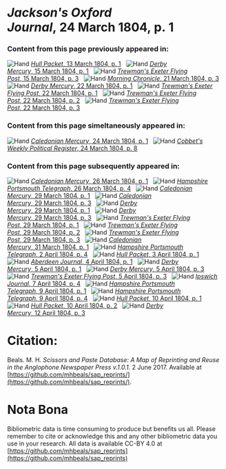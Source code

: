# *Jackson's Oxford Journal*, 24 March 1804, p. 1  
  
### Content from this page previously appeared in:  
![Hand](http://scissorsandpaste.net/wp-content/uploads/2017/06/smallhandpointer.png) [*Hull Packet*, 13 March 1804, p. 1](https://mhbeals.github.io/sap_html/Hull-Packet/Hull-Packet-13-March-1804-p-1)  
![Hand](http://scissorsandpaste.net/wp-content/uploads/2017/06/smallhandpointer.png) [*Derby Mercury*, 15 March 1804, p. 1](https://mhbeals.github.io/sap_html/Derby-Mercury/Derby-Mercury-15-March-1804-p-1)  
![Hand](http://scissorsandpaste.net/wp-content/uploads/2017/06/smallhandpointer.png) [*Trewman's Exeter Flying Post*, 15 March 1804, p. 3](https://mhbeals.github.io/sap_html/Trewman's-Exeter-Flying-Post/Trewman's-Exeter-Flying-Post-15-March-1804-p-3)  
![Hand](http://scissorsandpaste.net/wp-content/uploads/2017/06/smallhandpointer.png) [*Morning Chronicle*, 21 March 1804, p. 3](https://mhbeals.github.io/sap_html/Morning-Chronicle/Morning-Chronicle-21-March-1804-p-3)  
![Hand](http://scissorsandpaste.net/wp-content/uploads/2017/06/smallhandpointer.png) [*Derby Mercury*, 22 March 1804, p. 1](https://mhbeals.github.io/sap_html/Derby-Mercury/Derby-Mercury-22-March-1804-p-1)  
![Hand](http://scissorsandpaste.net/wp-content/uploads/2017/06/smallhandpointer.png) [*Trewman's Exeter Flying Post*, 22 March 1804, p. 1](https://mhbeals.github.io/sap_html/Trewman's-Exeter-Flying-Post/Trewman's-Exeter-Flying-Post-22-March-1804-p-1)  
![Hand](http://scissorsandpaste.net/wp-content/uploads/2017/06/smallhandpointer.png) [*Trewman's Exeter Flying Post*, 22 March 1804, p. 2](https://mhbeals.github.io/sap_html/Trewman's-Exeter-Flying-Post/Trewman's-Exeter-Flying-Post-22-March-1804-p-2)  
![Hand](http://scissorsandpaste.net/wp-content/uploads/2017/06/smallhandpointer.png) [*Trewman's Exeter Flying Post*, 22 March 1804, p. 3](https://mhbeals.github.io/sap_html/Trewman's-Exeter-Flying-Post/Trewman's-Exeter-Flying-Post-22-March-1804-p-3)  
  
### Content from this page simeltaneously appeared in:  
![Hand](http://scissorsandpaste.net/wp-content/uploads/2017/06/smallhandpointer.png) [*Caledonian Mercury*, 24 March 1804, p. 1](https://mhbeals.github.io/sap_html/Caledonian-Mercury/Caledonian-Mercury-24-March-1804-p-1)  
![Hand](http://scissorsandpaste.net/wp-content/uploads/2017/06/smallhandpointer.png) [*Cobbet's Weekly Political Register*, 24 March 1804, p. 8](https://mhbeals.github.io/sap_html/Cobbet's-Weekly-Political-Register/Cobbet's-Weekly-Political-Register-24-March-1804-p-8)  
  
### Content from this page subsequently appeared in:  
![Hand](http://scissorsandpaste.net/wp-content/uploads/2017/06/smallhandpointer.png) [*Caledonian Mercury*, 26 March 1804, p. 1](https://mhbeals.github.io/sap_html/Caledonian-Mercury/Caledonian-Mercury-26-March-1804-p-1)  
![Hand](http://scissorsandpaste.net/wp-content/uploads/2017/06/smallhandpointer.png) [*Hampshire Portsmouth Telegraph*, 26 March 1804, p. 4](https://mhbeals.github.io/sap_html/Hampshire-Portsmouth-Telegraph/Hampshire-Portsmouth-Telegraph-26-March-1804-p-4)  
![Hand](http://scissorsandpaste.net/wp-content/uploads/2017/06/smallhandpointer.png) [*Caledonian Mercury*, 29 March 1804, p. 1](https://mhbeals.github.io/sap_html/Caledonian-Mercury/Caledonian-Mercury-29-March-1804-p-1)  
![Hand](http://scissorsandpaste.net/wp-content/uploads/2017/06/smallhandpointer.png) [*Caledonian Mercury*, 29 March 1804, p. 3](https://mhbeals.github.io/sap_html/Caledonian-Mercury/Caledonian-Mercury-29-March-1804-p-3)  
![Hand](http://scissorsandpaste.net/wp-content/uploads/2017/06/smallhandpointer.png) [*Derby Mercury*, 29 March 1804, p. 1](https://mhbeals.github.io/sap_html/Derby-Mercury/Derby-Mercury-29-March-1804-p-1)  
![Hand](http://scissorsandpaste.net/wp-content/uploads/2017/06/smallhandpointer.png) [*Derby Mercury*, 29 March 1804, p. 3](https://mhbeals.github.io/sap_html/Derby-Mercury/Derby-Mercury-29-March-1804-p-3)  
![Hand](http://scissorsandpaste.net/wp-content/uploads/2017/06/smallhandpointer.png) [*Trewman's Exeter Flying Post*, 29 March 1804, p. 1](https://mhbeals.github.io/sap_html/Trewman's-Exeter-Flying-Post/Trewman's-Exeter-Flying-Post-29-March-1804-p-1)  
![Hand](http://scissorsandpaste.net/wp-content/uploads/2017/06/smallhandpointer.png) [*Trewman's Exeter Flying Post*, 29 March 1804, p. 2](https://mhbeals.github.io/sap_html/Trewman's-Exeter-Flying-Post/Trewman's-Exeter-Flying-Post-29-March-1804-p-2)  
![Hand](http://scissorsandpaste.net/wp-content/uploads/2017/06/smallhandpointer.png) [*Trewman's Exeter Flying Post*, 29 March 1804, p. 3](https://mhbeals.github.io/sap_html/Trewman's-Exeter-Flying-Post/Trewman's-Exeter-Flying-Post-29-March-1804-p-3)  
![Hand](http://scissorsandpaste.net/wp-content/uploads/2017/06/smallhandpointer.png) [*Caledonian Mercury*, 31 March 1804, p. 1](https://mhbeals.github.io/sap_html/Caledonian-Mercury/Caledonian-Mercury-31-March-1804-p-1)  
![Hand](http://scissorsandpaste.net/wp-content/uploads/2017/06/smallhandpointer.png) [*Hampshire Portsmouth Telegraph*, 2 April 1804, p. 4](https://mhbeals.github.io/sap_html/Hampshire-Portsmouth-Telegraph/Hampshire-Portsmouth-Telegraph-2-April-1804-p-4)  
![Hand](http://scissorsandpaste.net/wp-content/uploads/2017/06/smallhandpointer.png) [*Hull Packet*, 3 April 1804, p. 1](https://mhbeals.github.io/sap_html/Hull-Packet/Hull-Packet-3-April-1804-p-1)  
![Hand](http://scissorsandpaste.net/wp-content/uploads/2017/06/smallhandpointer.png) [*Aberdeen Journal*, 4 April 1804, p. 1](https://mhbeals.github.io/sap_html/Aberdeen-Journal/Aberdeen-Journal-4-April-1804-p-1)  
![Hand](http://scissorsandpaste.net/wp-content/uploads/2017/06/smallhandpointer.png) [*Derby Mercury*, 5 April 1804, p. 1](https://mhbeals.github.io/sap_html/Derby-Mercury/Derby-Mercury-5-April-1804-p-1)  
![Hand](http://scissorsandpaste.net/wp-content/uploads/2017/06/smallhandpointer.png) [*Derby Mercury*, 5 April 1804, p. 3](https://mhbeals.github.io/sap_html/Derby-Mercury/Derby-Mercury-5-April-1804-p-3)  
![Hand](http://scissorsandpaste.net/wp-content/uploads/2017/06/smallhandpointer.png) [*Trewman's Exeter Flying Post*, 5 April 1804, p. 3](https://mhbeals.github.io/sap_html/Trewman's-Exeter-Flying-Post/Trewman's-Exeter-Flying-Post-5-April-1804-p-3)  
![Hand](http://scissorsandpaste.net/wp-content/uploads/2017/06/smallhandpointer.png) [*Ipswich Journal*, 7 April 1804, p. 4](https://mhbeals.github.io/sap_html/Ipswich-Journal/Ipswich-Journal-7-April-1804-p-4)  
![Hand](http://scissorsandpaste.net/wp-content/uploads/2017/06/smallhandpointer.png) [*Hampshire Portsmouth Telegraph*, 9 April 1804, p. 1](https://mhbeals.github.io/sap_html/Hampshire-Portsmouth-Telegraph/Hampshire-Portsmouth-Telegraph-9-April-1804-p-1)  
![Hand](http://scissorsandpaste.net/wp-content/uploads/2017/06/smallhandpointer.png) [*Hampshire Portsmouth Telegraph*, 9 April 1804, p. 4](https://mhbeals.github.io/sap_html/Hampshire-Portsmouth-Telegraph/Hampshire-Portsmouth-Telegraph-9-April-1804-p-4)  
![Hand](http://scissorsandpaste.net/wp-content/uploads/2017/06/smallhandpointer.png) [*Hull Packet*, 10 April 1804, p. 1](https://mhbeals.github.io/sap_html/Hull-Packet/Hull-Packet-10-April-1804-p-1)  
![Hand](http://scissorsandpaste.net/wp-content/uploads/2017/06/smallhandpointer.png) [*Hull Packet*, 10 April 1804, p. 2](https://mhbeals.github.io/sap_html/Hull-Packet/Hull-Packet-10-April-1804-p-2)  
![Hand](http://scissorsandpaste.net/wp-content/uploads/2017/06/smallhandpointer.png) [*Derby Mercury*, 12 April 1804, p. 3](https://mhbeals.github.io/sap_html/Derby-Mercury/Derby-Mercury-12-April-1804-p-3)  


# Citation: 

Beals. M. H. *Scissors and Paste Database: A Map of Reprinting and Reuse in the Anglophone Newspaper Press v.1.0.1.* 2 June 2017. Available at [https://github.com/mhbeals/sap_reprints/](https://github.com/mhbeals/sap_reprints/). 

# Nota Bona

Bibliometric data is time consuming to produce but benefits us all. Please remember to cite or acknowledge this and any other bibliometric data you use in your research. All data is available CC-BY 4.0 at [https://github.com/mhbeals/sap_reprints](https://github.com/mhbeals/sap_reprints)